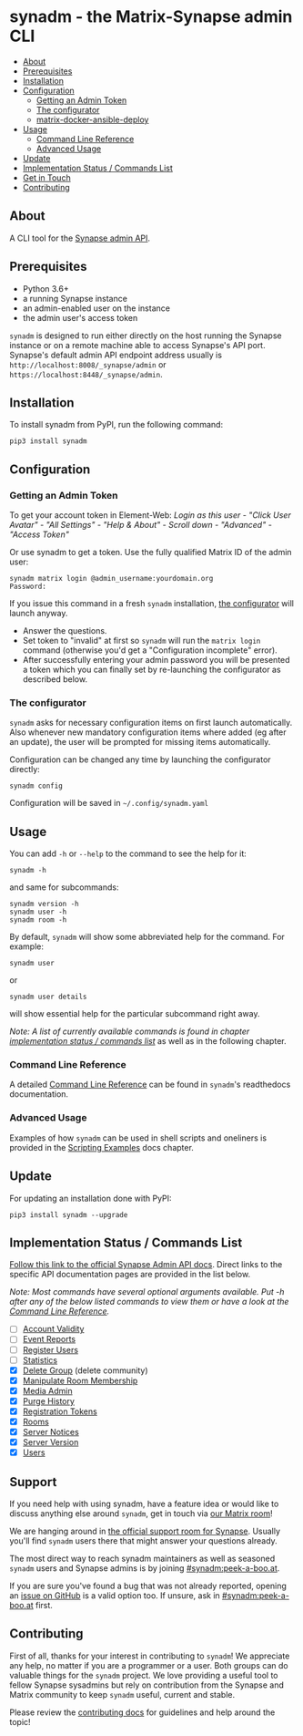 <!-- omit in toc -->
# synadm - the Matrix-Synapse admin CLI

- [About](#about)
- [Prerequisites](#prerequisites)
- [Installation](#installation)
- [Configuration](#configuration)
  - [Getting an Admin Token](#getting-an-admin-token)
  - [The configurator](#the-configurator)
  - [matrix-docker-ansible-deploy](#matrix-docker-ansible-deploy)
- [Usage](#usage)
  - [Command Line Reference](#command-line-reference)
  - [Advanced Usage](#advanced-usage)
- [Update](#update)
- [Implementation Status / Commands List](#implementation-status--commands-list)
- [Get in Touch](#get-in-touch)
- [Contributing](#contributing)

## About

A CLI tool for the [Synapse admin
API](https://matrix-org.github.io/synapse/develop/usage/administration/admin_api/index.html#the-admin-api).

## Prerequisites

- Python 3.6+
- a running Synapse instance
- an admin-enabled user on the instance
- the admin user's access token

`synadm` is designed to run either directly on the host running the Synapse
instance or on a remote machine able to access Synapse's API port. Synapse's
default admin API endpoint address usually is
`http://localhost:8008/_synapse/admin` or
`https://localhost:8448/_synapse/admin`.

## Installation

To install synadm from PyPI, run the following command:

`pip3 install synadm`

## Configuration

### Getting an Admin Token

To get your account token in Element-Web: _Login as this user - "Click User
Avatar" - "All Settings" - "Help & About" - Scroll down - "Advanced" -
"Access Token"_

Or use synadm to get a token. Use the fully qualified Matrix ID of the admin
user:

```
synadm matrix login @admin_username:yourdomain.org
Password:
```

If you issue this command in a fresh `synadm` installation, [the
configurator](#the-configurator) will launch anyway.

- Answer the questions.
- Set token to "invalid" at first so `synadm` will run the `matrix login`
  command (otherwise you'd get a "Configuration incomplete" error).
- After successfully entering your admin password you will be presented a
  token which you can finally set by re-launching the configurator as
  described below.

### The configurator

`synadm` asks for necessary configuration items on first launch
automatically. Also whenever new mandatory configuration items where added
(eg after an update), the user will be prompted for missing items
automatically.

Configuration can be changed any time by launching the configurator
directly:

```
synadm config
```

Configuration will be saved in `~/.config/synadm.yaml`

## Usage

You can add `-h` or `--help` to the command to see the help for it:

```
synadm -h
```

and same for subcommands:

```
synadm version -h
synadm user -h
synadm room -h
```

By default, `synadm` will show some abbreviated help for the command. For
example:

```
synadm user
```
or
```
synadm user details
```

will show essential help for the particular subcommand right away.

*Note: A list of currently available commands is found in chapter
[implementation status / commands
list](#implementation-status--commands-list)* as well as in the following
chapter.

### Command Line Reference

A detailed [Command Line
Reference](https://synadm.readthedocs.io/en/latest/index_cli_reference.html)
can be found in `synadm`'s readthedocs documentation.

### Advanced Usage

Examples of how `synadm` can be used in shell scripts and oneliners is
provided in the [Scripting
Examples](https://synadm.readthedocs.io/en/latest/examples.html) docs
chapter.

## Update

For updating an installation done with PyPI:

```
pip3 install synadm --upgrade
```

## Implementation Status / Commands List

[Follow this link to the official Synapse Admin API
docs](https://matrix-org.github.io/synapse/develop/usage/administration/admin_api/index.html).
Direct links to the specific API documentation pages are provided in the
list below.

*Note: Most commands have several optional arguments available. Put -h after
any of the below listed commands to view them or have a look at the [Command
Line
Reference](https://synadm.readthedocs.io/en/latest/index_cli_reference.html).*

* [ ] [Account Validity](https://matrix-org.github.io/synapse/develop/admin_api/account_validity.html)
* [ ] [Event Reports](https://matrix-org.github.io/synapse/develop/admin_api/event_reports.html)
* [ ] [Register Users](https://matrix-org.github.io/synapse/develop/admin_api/register_api.html)
* [ ] [Statistics](https://matrix-org.github.io/synapse/develop/admin_api/statistics.html)
* [x] [Delete Group](https://matrix-org.github.io/synapse/develop/admin_api/delete_group.html) (delete community)
* [x] [Manipulate Room Membership](https://matrix-org.github.io/synapse/develop/admin_api/room_membership.html)
* [x] [Media Admin](https://matrix-org.github.io/synapse/develop/admin_api/media_admin_api.html)
* [x] [Purge History](https://matrix-org.github.io/synapse/develop/admin_api/purge_history_api.html)
* [x] [Registration Tokens](https://matrix-org.github.io/synapse/latest/usage/administration/admin_api/registration_tokens.html)
* [x] [Rooms](https://matrix-org.github.io/synapse/develop/admin_api/rooms.html)
* [x] [Server Notices](https://matrix-org.github.io/synapse/develop/admin_api/server_notices.html)
* [x] [Server Version](https://matrix-org.github.io/synapse/develop/admin_api/version_api.html)
* [x] [Users](https://matrix-org.github.io/synapse/develop/admin_api/user_admin_api.html)

## Support

If you need help with using synadm, have a feature idea or would like to
discuss anything else around `synadm`, get in touch via [our Matrix
room][mroom]!

We are hanging around in [the official support room for
Synapse](https://matrix.to/#/#synapse:matrix.org). Usually you'll find
`synadm` users there that might answer your questions already.

The most direct way to reach synadm maintainers as well as seasoned `synadm`
users and Synapse admins is by joining [#synadm:peek-a-boo.at][mroom].

[mroom]:https://matrix.to/#/#synadm:peek-a-boo.at

If you are sure you've found a bug that was not already reported, opening an
[issue on GitHub](https://github.com/JOJ0/synadm/issues) is a valid option
too. If unsure, ask in
[#synadm:peek-a-boo.at](https://matrix.to/#/#synadm:peek-a-boo.at) first.

## Contributing

First of all, thanks for your interest in contributing to `synadm`! We
appreciate any help, no matter if you are a programmer or a user. Both
groups can do valuable things for the `synadm` project. We love providing a
useful tool to fellow Synapse sysadmins but rely on contribution from the
Synapse and Matrix community to keep `synadm` useful, current and stable.

Please review the [contributing docs](CONTRIBUTING.md) for guidelines and
help around the topic!
